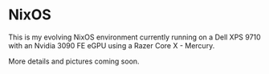 # NixOS
This is my evolving NixOS environment currently running on a Dell XPS 9710 with an Nvidia 3090 FE eGPU using a Razer Core X - Mercury.

More details and pictures coming soon.
